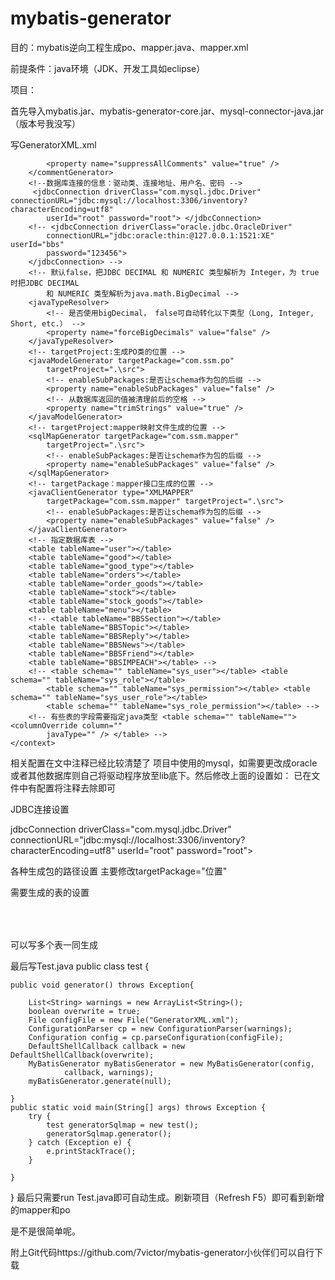 # mybatis-generator
目的：mybatis逆向工程生成po、mapper.java、mapper.xml

前提条件：java环境（JDK、开发工具如eclipse）

项目：



首先导入mybatis.jar、mybatis-generator-core.jar、mysql-connector-java.jar（版本号我没写）

写GeneratorXML.xml

<?xml version="1.0" encoding="UTF-8"?>
<!DOCTYPE generatorConfiguration
  PUBLIC "-//mybatis.org//DTD MyBatis Generator Configuration 1.0//EN"
  "http://mybatis.org/dtd/mybatis-generator-config_1_0.dtd">
<generatorConfiguration>
	<context id="testTables" targetRuntime="MyBatis3">
		<commentGenerator>
			<!-- 是否去除自动生成的注释 true：是 ： false:否 -->


			<property name="suppressAllComments" value="true" />
		</commentGenerator>
		<!--数据库连接的信息：驱动类、连接地址、用户名、密码 -->
		 <jdbcConnection driverClass="com.mysql.jdbc.Driver" connectionURL="jdbc:mysql://localhost:3306/inventory?characterEncoding=utf8" 
			userId="root" password="root"> </jdbcConnection>
		<!-- <jdbcConnection driverClass="oracle.jdbc.OracleDriver"
			connectionURL="jdbc:oracle:thin:@127.0.0.1:1521:XE" userId="bbs"
			password="123456">
		</jdbcConnection> -->
		<!-- 默认false，把JDBC DECIMAL 和 NUMERIC 类型解析为 Integer，为 true时把JDBC DECIMAL 
			和 NUMERIC 类型解析为java.math.BigDecimal -->
		<javaTypeResolver>
			<!-- 是否使用bigDecimal， false可自动转化以下类型（Long, Integer, Short, etc.） -->
			<property name="forceBigDecimals" value="false" />
		</javaTypeResolver>
		<!-- targetProject:生成PO类的位置 -->
		<javaModelGenerator targetPackage="com.ssm.po"
			targetProject=".\src">
			<!-- enableSubPackages:是否让schema作为包的后缀 -->
			<property name="enableSubPackages" value="false" />
			<!-- 从数据库返回的值被清理前后的空格 -->
			<property name="trimStrings" value="true" />
		</javaModelGenerator>
		<!-- targetProject:mapper映射文件生成的位置 -->
		<sqlMapGenerator targetPackage="com.ssm.mapper"
			targetProject=".\src">
			<!-- enableSubPackages:是否让schema作为包的后缀 -->
			<property name="enableSubPackages" value="false" />
		</sqlMapGenerator>
		<!-- targetPackage：mapper接口生成的位置 -->
		<javaClientGenerator type="XMLMAPPER"
			targetPackage="com.ssm.mapper" targetProject=".\src">
			<!-- enableSubPackages:是否让schema作为包的后缀 -->
			<property name="enableSubPackages" value="false" />
		</javaClientGenerator>
		<!-- 指定数据库表 -->
		<table tableName="user"></table>
		<table tableName="good"></table>
		<table tableName="good_type"></table>
		<table tableName="orders"></table>
		<table tableName="order_goods"></table>
		<table tableName="stock"></table>
		<table tableName="stock_goods"></table>
		<table tableName="menu"></table>
		<!-- <table tableName="BBSSection"></table>
		<table tableName="BBSTopic"></table>
		<table tableName="BBSReply"></table>
		<table tableName="BBSNews"></table>
		<table tableName="BBSFriend"></table>
		<table tableName="BBSIMPEACH"></table> -->
		<!-- <table schema="" tableName="sys_user"></table> <table schema="" tableName="sys_role"></table> 
			<table schema="" tableName="sys_permission"></table> <table schema="" tableName="sys_user_role"></table> 
			<table schema="" tableName="sys_role_permission"></table> -->
		<!-- 有些表的字段需要指定java类型 <table schema="" tableName=""> <columnOverride column="" 
			javaType="" /> </table> -->
	</context>
</generatorConfiguration>
相关配置在文中注释已经比较清楚了
项目中使用的mysql，如需要更改成oracle或者其他数据库则自己将驱动程序放至lib底下。然后修改上面的设置如： 已在文件中有配置将注释去除即可

JDBC连接设置

jdbcConnection driverClass="com.mysql.jdbc.Driver" connectionURL="jdbc:mysql://localhost:3306/inventory?characterEncoding=utf8" 
		userId="root" password="root"> </jdbcConnection>

各种生成包的路径设置  主要修改targetPackage="位置"
	<javaModelGenerator targetPackage="com.ssm.po"
		targetProject=".\src">
		<!-- enableSubPackages:是否让schema作为包的后缀 -->
		<property name="enableSubPackages" value="false" />
		<!-- 从数据库返回的值被清理前后的空格 -->
		<property name="trimStrings" value="true" />
	</javaModelGenerator>
	<sqlMapGenerator targetPackage="com.ssm.mapper"
		targetProject=".\src">
		<!-- enableSubPackages:是否让schema作为包的后缀 -->
		<property name="enableSubPackages" value="false" />
	</sqlMapGenerator>
	<javaClientGenerator type="XMLMAPPER"
		targetPackage="com.ssm.mapper" targetProject=".\src">
		<!-- enableSubPackages:是否让schema作为包的后缀 -->
		<property name="enableSubPackages" value="false" />
	</javaClientGenerator>
	
需要生成的表的设置

<table tableName="表名1"></table>
<table tableName="表名2"></table>
<table tableName="表名3"></table>

可以写多个表一同生成

最后写Test.java
public class test {

	public void generator() throws Exception{

		List<String> warnings = new ArrayList<String>();
		boolean overwrite = true;
		File configFile = new File("GeneratorXML.xml"); 
		ConfigurationParser cp = new ConfigurationParser(warnings);
		Configuration config = cp.parseConfiguration(configFile);
		DefaultShellCallback callback = new DefaultShellCallback(overwrite);
		MyBatisGenerator myBatisGenerator = new MyBatisGenerator(config,
				callback, warnings);
		myBatisGenerator.generate(null);

	} 
	public static void main(String[] args) throws Exception {
		try {
			test generatorSqlmap = new test();
			generatorSqlmap.generator();
		} catch (Exception e) {
			e.printStackTrace();
		}
		
	}
}
最后只需要run Test.java即可自动生成。刷新项目（Refresh F5）即可看到新增的mapper和po

是不是很简单呢。

附上Git代码https://github.com/7victor/mybatis-generator小伙伴们可以自行下载
